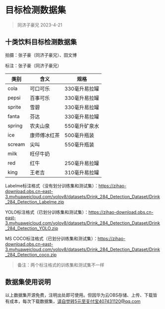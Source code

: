 # 目标检测数据集

> 同济子豪兄 2023-4-21

## 十类饮料目标检测数据集

拍摄：张子豪（同济子豪兄）、田文博

标注：张子豪（同济子豪兄）

| 类别   | 含义         | 规格          |
| ------ | ------------ | ------------- |
| cola   | 可口可乐     | 330毫升易拉罐 |
| pepsi  | 百事可乐     | 330毫升易拉罐 |
| sprite | 雪碧         | 330毫升易拉罐 |
| fanta  | 芬达         | 330毫升易拉罐 |
| spring | 农夫山泉     | 550毫升矿泉水 |
| ice    | 康师傅冰红茶 | 500毫升瓶装   |
| scream | 尖叫         | 550毫升瓶装   |
| milk   | 旺仔牛奶     |               |
| red    | 红牛         | 250毫升易拉罐 |
| king   | 王老吉       | 310毫升易拉罐 |

Labelme标注格式（没有划分训练集和测试集）：https://zihao-download.obs.cn-east-3.myhuaweicloud.com/yolov8/datasets/Drink_284_Detection_Dataset/Drink_284_Detection_Labelme.zip

YOLO标注格式（已划分训练集和测试集）：https://zihao-download.obs.cn-east-3.myhuaweicloud.com/yolov8/datasets/Drink_284_Detection_Dataset/Drink_284_Detection_YOLO.zip

MS COCO标注格式（已划分训练集和测试集）：https://zihao-download.obs.cn-east-3.myhuaweicloud.com/yolov8/datasets/Drink_284_Detection_Dataset/Drink_284_Detection_coco.zip

> 备注：两个标注格式的训练集和测试集不一样

## 数据集使用说明

以上数据集开源免费，注明出处即可使用。但因华为云OBS存储、上传、下载皆有成本，每次下载数据集，请自觉转5元至支付宝407431120@qq.com